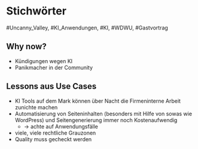# Stichwörter
#Uncanny_Valley, #KI_Anwendungen, #KI, #WDWU, #Gastvortrag
## Why now?
- Kündigungen wegen KI
- Panikmacher in der Community

## Lessons aus Use Cases
- KI Tools auf dem Mark können über Nacht die Firmeninterne Arbeit zunichte machen
- Automatisierung von Seiteninhalten (besonders mit Hilfe von sowas wie WordPress) und Seitengenerierung immer noch Kostenaufwendig
	- -> achte auf Anwendungsfälle
- viele, viele rechtliche Grauzonen
- Quality muss gecheckt werden
